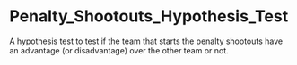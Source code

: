 # Penalty_Shootouts_Hypothesis_Test
A hypothesis test to test if the team that starts the penalty shootouts have an advantage (or disadvantage) over the other team or not.
